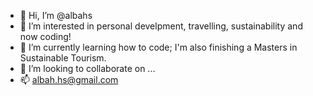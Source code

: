 - 👋 Hi, I’m @albahs
- 👀 I’m interested in personal develpment, travelling, sustainability and now coding!
- 🌱 I’m currently learning how to code; I'm also finishing a Masters in Sustainable Tourism.
- 💞️ I’m looking to collaborate on ...
- 📫 albah.hs@gmail.com 

<!---
albahs/albahs is a ✨ special ✨ repository because its `README.md` (this file) appears on your GitHub profile.
You can click the Preview link to take a look at your changes.
--->
